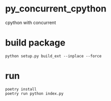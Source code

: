 # py_concurrent_cpython
cpython with concurrent 


# build package 
```
python setup.py build_ext --inplace --force
```

# run 
```
poetry install
poetry run python index.py
```
